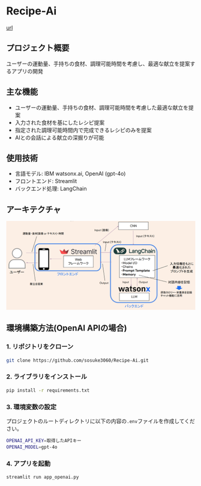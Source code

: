 # Recipe-Ai
[url](https://sosuke3060-recipe-ai.streamlit.app)

## プロジェクト概要
ユーザーの運動量、手持ちの食材、調理可能時間を考慮し、最適な献立を提案するアプリの開発

## 主な機能

- ユーザーの運動量、手持ちの食材、調理可能時間を考慮した最適な献立を提案
- 入力された食材を基にしたレシピ提案
- 指定された調理可能時間内で完成できるレシピのみを提案
- AIとの会話による献立の深掘りが可能

## 使用技術

- 言語モデル: IBM watsonx.ai, OpenAI (gpt-4o)
- フロントエンド: Streamlit
- バックエンド処理: LangChain

## アーキテクチャ

![画像の説明](Architecture.png)

## 環境構築方法(OpenAI APIの場合)

### 1. リポジトリをクローン

```bash
git clone https://github.com/sosuke3060/Recipe-Ai.git
```

### 2. ライブラリをインストール

```bash
pip install -r requirements.txt
```

### 3. 環境変数の設定

プロジェクトのルートディレクトリに以下の内容の`.env`ファイルを作成してください。

```bash
OPENAI_API_KEY=取得したAPIキー
OPENAI_MODEL=gpt-4o
```

### 4. アプリを起動

```bash
streamlit run app_openai.py
```